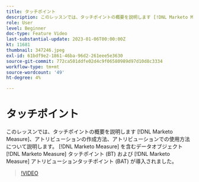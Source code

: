 ```yaml
---
title: タッチポイント
description: このレッスンでは、タッチポイントの概要を説明します [!DNL Marketo Measure], how they are created, and how they are used for attribution. [!DNL Marketo Measure] を含むデータオブジェクト [!DNL Marketo Measure] タッチポイント (BT) および [!DNL Marketo Measure] アトリビューションタッチポイント (BAT) が導入されました。
role: User
level: Beginner
doc-type: Feature Video
last-substantial-update: 2023-01-06T00:00:00Z
kt: 11681
thumbnail: 347246.jpeg
exl-id: 61bdf9e2-1861-46ba-96d2-261eee5e3630
source-git-commit: 772ca501ddfe02d4c9f06580989d97d10d8c3334
workflow-type: tm+mt
source-wordcount: '49'
ht-degree: 4%

---
```


# タッチポイント

このレッスンでは、タッチポイントの概要を説明します [!DNL Marketo Measure]、アトリビューションの作成方法、アトリビューションでの使用方法について説明します。 [!DNL Marketo Measure] を含むデータオブジェクト [!DNL Marketo Measure] タッチポイント (BT) および [!DNL Marketo Measure] アトリビューションタッチポイント (BAT) が導入されました。

>[!VIDEO](https://video.tv.adobe.com/v/347246/?quality=12&learn=on)
